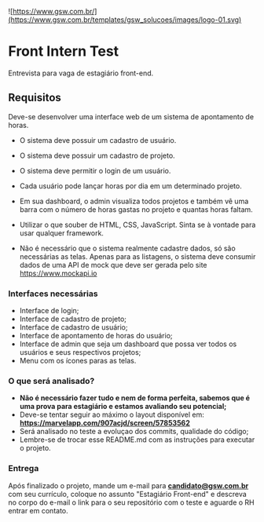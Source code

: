 ![https://www.gsw.com.br/](https://www.gsw.com.br/templates/gsw_solucoes/images/logo-01.svg)

# Front Intern Test  #

Entrevista para vaga de estagiário front-end.

## Requisitos
Deve-se desenvolver uma interface web de um sistema de apontamento de horas.

 - O sistema deve possuir um cadastro de usuário.
 
 - O sistema deve possuir um cadastro de projeto.
 
  - O sistema deve permitir o login de um usuário.

 - Cada usuário pode lançar horas por dia em um determinado projeto.

 - Em sua dashboard, o admin visualiza todos projetos e também vê uma barra com o número de horas gastas no projeto e quantas horas faltam.

- Utilizar o que souber de HTML, CSS, JavaScript. Sinta se à vontade para usar qualquer framework.

- Não é necessário que o sistema realmente cadastre dados, só são necessárias as telas. Apenas para as listagens, o sistema deve consumir dados de uma API de mock que deve ser gerada pelo site https://www.mockapi.io

### Interfaces necessárias

- Interface de login;
- Interface de cadastro de projeto;
- Interface de cadastro de usuário;
- Interface de apontamento de horas do usuário;
- Interface de admin que seja um dashboard que possa ver todos os usuários e seus respectivos projetos;
- Menu com os ícones paras as telas.


### O que será analisado? ###
- **Não é necessário fazer tudo e nem de forma perfeita, sabemos que é uma prova para estagiário e estamos avaliando seu potencial;**
- Deve-se tentar seguir ao máximo o layout disponível em: **https://marvelapp.com/907acjd/screen/57853562**
- Será analisado no teste a evoluçao dos commits, qualidade do código;
- Lembre-se de trocar esse README.md com as instruções para executar o projeto.
 
 
### Entrega ###

Após finalizado o projeto, mande um e-mail para **candidato@gsw.com.br** com seu currículo, coloque no assunto "Estagiário Front-end" e descreva no corpo do e-mail o link para o seu repositório com o teste e aguarde o RH entrar em contato.
